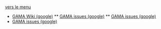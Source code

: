 [vers le menu](https://github.com/gama-abm/gama/wiki/Menu)
* [GAMA Wiki (google)](https://code.google.com/p/gama-platform/wiki/G__Overview?tm=6)
** [GAMA issues (google)](https://code.google.com/p/gama-platform/issues/list)
** [GAMA issues (google)](https://code.google.com/p/gama-platform/issues/list)
* [GAMA issues (google)](https://code.google.com/p/gama-platform/issues/list)